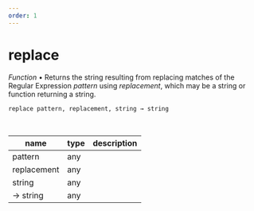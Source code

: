 ```yaml
---
order: 1
---
```

# replace

_Function_ &bull; Returns the string resulting from replacing matches of the Regular Expression _pattern_ using _replacement_, which may be a string or function returning a string.

<pre><code>replace pattern, replacement, string &rarr; string</code></pre>
<br>

| name | type | description |
|------|------|-------------|
|pattern|any||
|replacement|any||
|string|any||
|&rarr; string|any||



